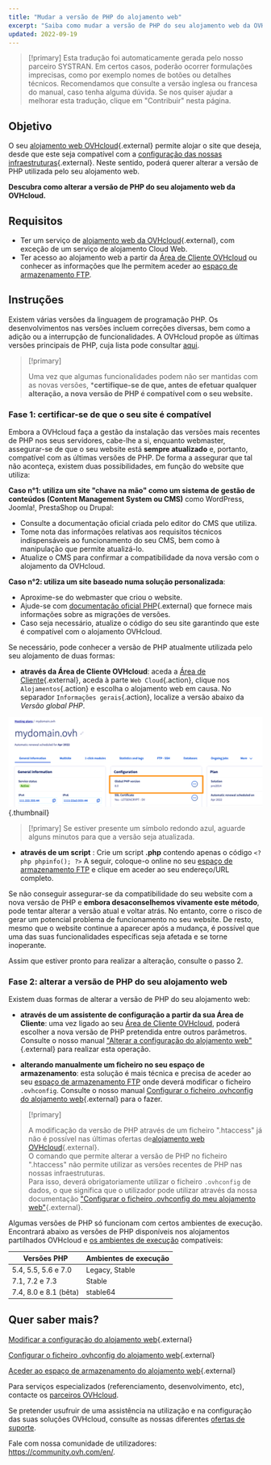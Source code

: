 ```yaml
---
title: "Mudar a versão de PHP do alojamento web"
excerpt: "Saiba como mudar a versão de PHP do seu alojamento web da OVHcloud"
updated: 2022-09-19
---
```



> [!primary]
> Esta tradução foi automaticamente gerada pelo nosso parceiro SYSTRAN. Em certos casos, poderão ocorrer formulações imprecisas, como por exemplo nomes de botões ou detalhes técnicos. Recomendamos que consulte a versão inglesa ou francesa do manual, caso tenha alguma dúvida. Se nos quiser ajudar a melhorar esta tradução, clique em "Contribuir" nesta página.
>

## Objetivo

O seu [alojamento web OVHcloud](https://www.ovhcloud.com/pt/web-hosting/){.external} permite alojar o site que deseja, desde que este seja compatível com a [configuração das nossas infraestruturas](https://webhosting-infos.hosting.ovh.net){.external}. Neste sentido, poderá querer alterar a versão de PHP utilizada pelo seu alojamento web.

**Descubra como alterar a versão de PHP do seu alojamento web da OVHcloud.**

## Requisitos

- Ter um serviço de [alojamento web da OVHcloud](https://www.ovhcloud.com/pt/web-hosting/){.external}, com exceção de um serviço de alojamento Cloud Web.
- Ter acesso ao alojamento web a partir da [Área de Cliente OVHcloud](https://www.ovh.com/auth/?action=gotomanager&from=https://www.ovh.pt/&ovhSubsidiary=pt) ou conhecer as informações que lhe permitem aceder ao [espaço de armazenamento FTP](/pages/web_cloud/web_hosting/ftp_connection). 

## Instruções

Existem várias versões da linguagem de programação PHP. Os desenvolvimentos nas versões incluem correções diversas, bem como a adição ou a interrupção de funcionalidades. A OVHcloud propõe as últimas versões principais de PHP, cuja lista pode consultar [aqui](https://www.ovhcloud.com/pt/web-hosting/uc-programming-language/). 

> [!primary]
>
> Uma vez que algumas funcionalidades podem não ser mantidas com as novas versões, ***certifique-se de que, antes de efetuar qualquer alteração, a nova versão de PHP é compatível com o seu website.**
>

### Fase 1: certificar-se de que o seu site é compatível

Embora a OVHcloud faça a gestão da instalação das versões mais recentes de PHP nos seus servidores, cabe-lhe a si, enquanto webmaster, assegurar-se de que o seu website está **sempre atualizado** e, portanto, compatível com as últimas versões de PHP. De forma a assegurar que tal não aconteça, existem duas possibilidades, em função do website que utiliza:

**Caso n°1: utiliza um site "chave na mão" como um sistema de gestão de conteúdos (Content Management System ou CMS)** como WordPress, Joomla!, PrestaShop ou Drupal: 

- Consulte a documentação oficial criada pelo editor do CMS que utiliza.
- Tome nota das informações relativas aos requisitos técnicos indispensáveis ao funcionamento do seu CMS, bem como à manipulação que permite atualizá-lo.
- Atualize o CMS para confirmar a compatibilidade da nova versão com o alojamento da OVHcloud.

**Caso n°2: utiliza um site baseado numa solução personalizada**: 

- Aproxime-se do webmaster que criou o website.
- Ajude-se com [documentação oficial PHP](http://php.net/manual/en/appendices.php){.external} que fornece mais informações sobre as migrações de versões.
- Caso seja necessário, atualize o código do seu site garantindo que este é compatível com o alojamento OVHcloud.

Se necessário, pode conhecer a versão de PHP atualmente utilizada pelo seu alojamento de duas formas:

- **através da Área de Cliente OVHcloud**: aceda a [Área de Cliente](https://www.ovh.com/auth/?action=gotomanager&from=https://www.ovh.pt/&ovhSubsidiary=pt){.external}, aceda à parte `Web Cloud`{.action}, clique nos `Alojamentos`{.action} e escolha o alojamento web em causa. No separador `Informações gerais`{.action}, localize a versão abaixo da *Versão global PHP*. 

![phpversion](images/change-php-version-step1.png){.thumbnail}

> [!primary]
> Se estiver presente um símbolo redondo azul, aguarde alguns minutos para que a versão seja atualizada.
>

- **através de um script** : Crie um script **.php** contendo apenas o código `<?php phpinfo(); ?>` A seguir, coloque-o online no seu [espaço de armazenamento FTP](/pages/web_cloud/web_hosting/ftp_connection) e clique em aceder ao seu endereço/URL completo.

Se não conseguir assegurar-se da compatibilidade do seu website com a nova versão de PHP e **embora desaconselhemos vivamente este método**, pode tentar alterar a versão atual e voltar atrás. No entanto, corre o risco de gerar um potencial problema de funcionamento no seu website. De resto, mesmo que o website continue a aparecer após a mudança, é possível que uma das suas funcionalidades específicas seja afetada e se torne inoperante. 

Assim que estiver pronto para realizar a alteração, consulte o passo 2.

### Fase 2: alterar a versão de PHP do seu alojamento web

Existem duas formas de alterar a versão de PHP do seu alojamento web:

- **através de um assistente de configuração a partir da sua Área de Cliente**: uma vez ligado ao seu [Área de Cliente OVHcloud](https://www.ovh.com/auth/?action=gotomanager&from=https://www.ovh.pt/&ovhSubsidiary=pt), poderá escolher a nova versão de PHP pretendida entre outros parâmetros. Consulte o nosso manual ["Alterar a configuração do alojamento web"](/pages/web_cloud/web_hosting/ovhconfig_modify_system_runtime){.external} para realizar esta operação.

- **alterando manualmente um ficheiro no seu espaço de armazenamento**: esta solução é mais técnica e precisa de aceder ao seu [espaço de armazenamento FTP](/pages/web_cloud/web_hosting/ftp_connection) onde deverá modificar o ficheiro `.ovhconfig`. Consulte o nosso manual [Configurar o ficheiro .ovhconfig do alojamento web](/pages/web_cloud/web_hosting/ovhconfig_configuration){.external} para o fazer.

> [!primary]
>
> A modificação da versão de PHP através de um ficheiro ".htaccess" já não é possível nas últimas ofertas de[alojamento web OVHcloud](https://www.ovhcloud.com/pt/web-hosting/){.external}.<br>
> O comando que permite alterar a versão de PHP no ficheiro ".htaccess" não permite utilizar as versões recentes de PHP nas nossas infraestruturas.<br>
> Para isso, deverá obrigatoriamente utilizar o ficheiro `.ovhconfig` de dados, o que significa que o utilizador pode utilizar através da nossa documentação ["Configurar o ficheiro .ovhconfig do meu alojamento web"](/pages/web_cloud/web_hosting/ovhconfig_configuration){.external}.
>

Algumas versões de PHP só funcionam com certos ambientes de execução. Encontrará abaixo as versões de PHP disponíveis nos alojamentos partilhados OVHcloud e [os ambientes de execução](/pages/web_cloud/web_hosting/ovhconfig_modify_system_runtime) compatíveis:

| Versões PHP | Ambientes de execução|
|---|---|
|5.4, 5.5, 5.6 e 7.0|Legacy, Stable|
|7.1, 7.2 e 7.3|Stable|
|7.4, 8.0 e 8.1 (bêta)|stable64|

## Quer saber mais?

[Modificar a configuração do alojamento web](/pages/web_cloud/web_hosting/ovhconfig_modify_system_runtime){.external}

[Configurar o ficheiro .ovhconfig do alojamento web](/pages/web_cloud/web_hosting/ovhconfig_configuration){.external}

[Aceder ao espaço de armazenamento do alojamento web](/pages/web_cloud/web_hosting/ftp_connection){.external}

Para serviços especializados (referenciamento, desenvolvimento, etc), contacte os [parceiros OVHcloud](https://partner.ovhcloud.com/pt/directory/).

Se pretender usufruir de uma assistência na utilização e na configuração das suas soluções OVHcloud, consulte as nossas diferentes [ofertas de suporte](https://www.ovhcloud.com/pt/support-levels/).

Fale com nossa comunidade de utilizadores: <https://community.ovh.com/en/>.
